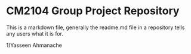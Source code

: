 # CM2104 Group Project Repository
This is a markdown file, generally the readme.md file in a repository tells any users what it is for. 

1)Yasseen Ahmanache
